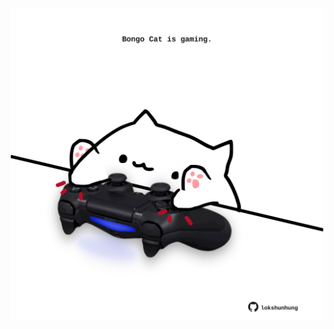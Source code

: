<!-- built at 13/07/2023, 07:00:49 UTC -->
<p align="center">
  <img width="500" height="500" src="./ReadmeImage.svg">
</p>
